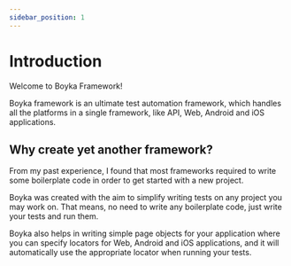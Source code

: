 ```yaml
---
sidebar_position: 1
---
```


# Introduction

Welcome to Boyka Framework!

Boyka framework is an ultimate test automation framework, which handles all the platforms in a single framework, like API, Web, Android and iOS applications.

## Why create yet another framework?

From my past experience, I found that most frameworks required to write some boilerplate code in order to get started with a new project.

Boyka was created with the aim to simplify writing tests on any project you may work on. That means, no need to write any boilerplate code, just write your tests and run them.

Boyka also helps in writing simple page objects for your application where you can specify locators for Web, Android and iOS applications, and it will automatically use the appropriate locator when running your tests.
